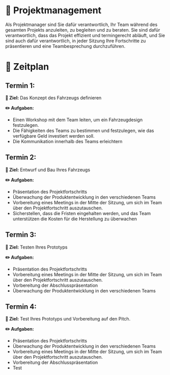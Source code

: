# :briefcase: Projektmanagement

Als Projektmanager sind Sie dafür verantwortlich, Ihr Team während des gesamten Projekts anzuleiten, zu begleiten und zu beraten.
Sie sind dafür verantwortlich, dass das Projekt effizient und termingerecht abläuft, und Sie sind auch dafür verantwortlich, in jeder Sitzung Ihre Fortschritte zu präsentieren und eine Teambesprechung durchzuführen.

# :date: Zeitplan

## Termin 1:

**:dart: Ziel:** Das Konzept des Fahrzeugs definieren

**:pencil2: Aufgaben:**
- Einen Workshop mit dem Team leiten, um ein Fahrzeugdesign festzulegen.
- Die Fähigkeiten des Teams zu bestimmen und festzulegen, wie das verfügbare Geld investiert werden soll.
- Die Kommunikation innerhalb des Teams erleichtern

## Termin 2:
**:dart: Ziel:** Entwurf und Bau Ihres Fahrzeugs

**:pencil2: Aufgaben:**
- Präsentation des Projektfortschritts 
- Überwachung der Produktentwicklung in den verschiedenen Teams
- Vorbereitung eines Meetings in der Mitte der Sitzung, um sich im Team über den Projektfortschritt auszutauschen.
- Sicherstellen, dass die Fristen eingehalten werden, und das Team unterstützen die Kosten für die Herstellung zu überwachen

## Termin 3:
**:dart: Ziel:** Testen Ihres Prototyps

**:pencil2: Aufgaben:**
- Präsentation des Projektfortschritts 
- Vorbereitung eines Meetings in der Mitte der Sitzung, um sich im Team über den Projektfortschritt auszutauschen.
- Vorbereitung der Abschlusspräsentation
- Überwachung der Produktentwicklung in den verschiedenen Teams


## Termin 4:
**:dart: Ziel:** Test Ihres Prototyps und Vorbereitung auf den Pitch.

**:pencil2: Aufgaben:**
- Präsentation des Projektfortschritts
- Überwachung der Produktentwicklung in den verschiedenen Teams
- Vorbereitung eines Meetings in der Mitte der Sitzung, um sich im Team über den Projektfortschritt auszutauschen.
- Vorbereitung der Abschlusspräsentation
- Test
